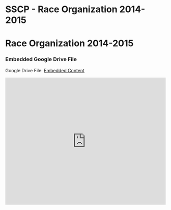 # SSCP - Race Organization 2014-2015

# Race Organization 2014-2015

[](https://drive.google.com/folderview?id=18yuLYp9YhFeuSzxzjSgO6VHcB65nWOvK)

### Embedded Google Drive File

Google Drive File: [Embedded Content](https://drive.google.com/embeddedfolderview?id=18yuLYp9YhFeuSzxzjSgO6VHcB65nWOvK#list)

<iframe width="100%" height="400" src="https://drive.google.com/embeddedfolderview?id=18yuLYp9YhFeuSzxzjSgO6VHcB65nWOvK#list" frameborder="0"></iframe>

